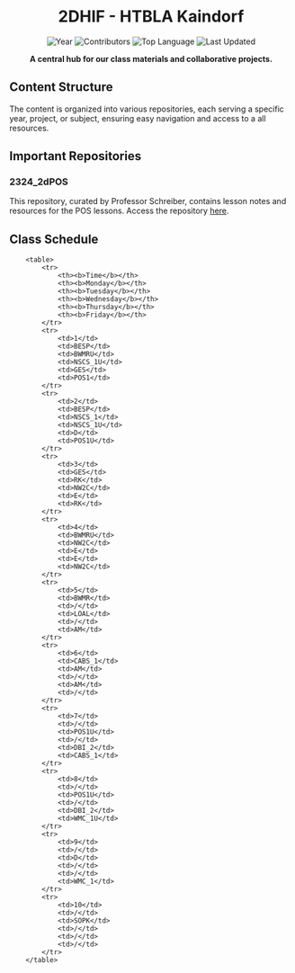 <h1 align="center">2DHIF - HTBLA Kaindorf</h1>
  
<div align="center">
  <img src="https://img.shields.io/badge/Year-2023/2024-blue" alt="Year">
  <img src="https://img.shields.io/badge/Students-26-orange" alt="Contributors">
  <img src="https://img.shields.io/badge/Top%20Language-Java-yellow" alt="Top Language">
  <img src="https://img.shields.io/badge/Last%20Update-October%206,%202023-green" alt="Last Updated">
  <br>
</div>

<p align="center"><b>A central hub for our class materials and collaborative projects.</b></p>


## Content Structure

The content is organized into various repositories, each serving a specific year, project, or subject, ensuring easy navigation and access to a all resources.


## Important Repositories

### 2324_2dPOS
This repository, curated by Professor Schreiber, contains lesson notes and resources for the POS lessons. Access the repository [here](https://github.com/DHIF22/2324_2dPOS).

## Class Schedule
        <table>
            <tr>
                <th><b>Time</b></th>
                <th><b>Monday</b></th>
                <th><b>Tuesday</b></th>
                <th><b>Wednesday</b></th>
                <th><b>Thursday</b></th>
                <th><b>Friday</b></th>
            </tr>
            <tr>
                <td>1</td>
                <td>BESP</td>
                <td>BWMRU</td>
                <td>NSCS_1U</td>
                <td>GES</td>
                <td>POS1</td>
            </tr>
            <tr>
                <td>2</td>
                <td>BESP</td>
                <td>NSCS_1</td>
                <td>NSCS_1U</td>
                <td>D</td>
                <td>POS1U</td>
            </tr>
            <tr>
                <td>3</td>
                <td>GES</td>
                <td>RK</td>
                <td>NW2C</td>
                <td>E</td>
                <td>RK</td>
            </tr>
            <tr>
                <td>4</td>
                <td>BWMRU</td>
                <td>NW2C</td>
                <td>E</td>
                <td>E</td>
                <td>NW2C</td>
            </tr>
            <tr>
                <td>5</td>
                <td>BWMR</td>
                <td>/</td>
                <td>LOAL</td>
                <td>/</td>
                <td>AM</td>
            </tr>
            <tr>
                <td>6</td>
                <td>CABS_1</td>
                <td>AM</td>
                <td>/</td>
                <td>AM</td>
                <td>/</td>
            </tr>
            <tr>
                <td>7</td>
                <td>/</td>
                <td>POS1U</td>
                <td>/</td>
                <td>DBI_2</td>
                <td>CABS_1</td>
            </tr>
            <tr>
                <td>8</td>
                <td>/</td>
                <td>POS1U</td>
                <td>/</td>
                <td>DBI_2</td>
                <td>WMC_1U</td>
            </tr>
            <tr>
                <td>9</td>
                <td>/</td>
                <td>D</td>
                <td>/</td>
                <td>/</td>
                <td>WMC_1</td>
            </tr>
            <tr>
                <td>10</td>
                <td>/</td>
                <td>SOPK</td>
                <td>/</td>
                <td>/</td>
                <td>/</td>
            </tr>
        </table>

